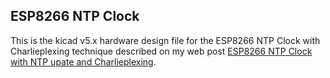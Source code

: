 ## ESP8266 NTP Clock

This is the kicad v5.x hardware design file for the ESP8266 NTP Clock with Charlieplexing technique described on my web post [ESP8266 NTP Clock with NTP upate and Charlieplexing]( https://www.e-tinkers.com/2022/04/esp8266-ntp-clock-with-ntp-update-and-charlieplexing/).
